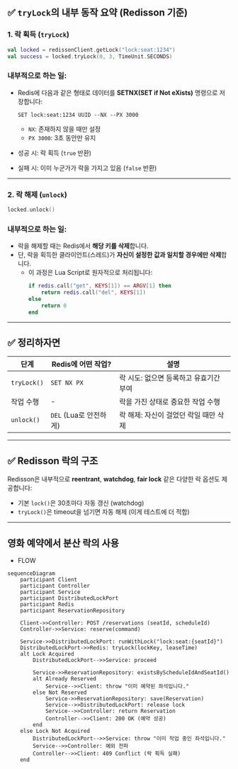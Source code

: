 
## ✅ `tryLock`의 내부 동작 요약 (Redisson 기준)

### 1. **락 획득 (`tryLock`)**
```kotlin
val locked = redissonClient.getLock("lock:seat:1234")
val success = locked.tryLock(0, 3, TimeUnit.SECONDS)
```

### 내부적으로 하는 일:
- Redis에 다음과 같은 형태로 데이터를 **SETNX(SET if Not eXists)** 명령으로 저장합니다:
  ```
  SET lock:seat:1234 UUID --NX --PX 3000
  ```
    - `NX`: 존재하지 않을 때만 설정
    - `PX 3000`: 3초 동안만 유지

- 성공 시: 락 획득 (`true` 반환)
- 실패 시: 이미 누군가가 락을 가지고 있음 (`false` 반환)

---

### 2. **락 해제 (`unlock`)**
```kotlin
locked.unlock()
```

### 내부적으로 하는 일:
- 락을 해제할 때는 Redis에서 **해당 키를 삭제**합니다.
- 단, 락을 획득한 클라이언트(스레드)가 **자신이 설정한 값과 일치할 경우에만 삭제**합니다.
    - 이 과정은 Lua Script로 원자적으로 처리됩니다:
      ```lua
      if redis.call("get", KEYS[1]) == ARGV[1] then
          return redis.call("del", KEYS[1])
      else
          return 0
      end
      ```

---

## ✅ 정리하자면

| 단계 | Redis에 어떤 작업? | 설명 |
|------|--------------------|------|
| `tryLock()` | `SET NX PX` | 락 시도: 없으면 등록하고 유효기간 부여 |
| 작업 수행 | - | 락을 가진 상태로 중요한 작업 수행 |
| `unlock()` | `DEL` (Lua로 안전하게) | 락 해제: 자신이 걸었던 락일 때만 삭제 |

---

## ✅ Redisson 락의 구조
Redisson은 내부적으로 **reentrant**, **watchdog**, **fair lock** 같은 다양한 락 옵션도 제공합니다:

- 기본 `lock()`은 30초마다 자동 갱신 (watchdog)
- `tryLock()`은 timeout을 넘기면 자동 해제 (이게 테스트에 더 적합)

---

## 영화 예약에서 분산 락의 사용

- FLOW
```mermaid
sequenceDiagram
    participant Client
    participant Controller
    participant Service
    participant DistributedLockPort
    participant Redis
    participant ReservationRepository

    Client->>Controller: POST /reservations (seatId, scheduleId)
    Controller->>Service: reserve(command)

    Service->>DistributedLockPort: runWithLock("lock:seat:{seatId}")
    DistributedLockPort->>Redis: tryLock(lockKey, leaseTime)
    alt Lock Acquired
        DistributedLockPort-->>Service: proceed

        Service->>ReservationRepository: existsByScheduleIdAndSeatId()
        alt Already Reserved
            Service-->>Client: throw "이미 예약된 좌석입니다."
        else Not Reserved
            Service->>ReservationRepository: save(Reservation)
            Service-->>DistributedLockPort: release lock
            Service-->>Controller: return Reservation
            Controller-->>Client: 200 OK (예약 성공)
        end
    else Lock Not Acquired
        DistributedLockPort-->>Service: throw "이미 작업 중인 좌석입니다."
        Service-->>Controller: 예외 전파
        Controller-->>Client: 409 Conflict (락 획득 실패)
    end
```
